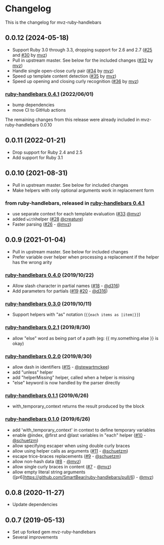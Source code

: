 # Changelog

This is the changelog for mvz-ruby-handlebars

## 0.0.12 (2024-05-18)

* Support Ruby 3.0 through 3.3, dropping support for 2.6 and 2.7
  ([#25] and [#30] by [mvz])
* Pull in upstream master. See below for the included changes ([#32] by [mvz])
* Handle single open-close curly pair ([#34] by [mvz])
* Speed up template content detection ([#35] by [mvz])
* Speed up opening and closing curly recognition ([#36] by [mvz])

[mvz]: https://github.com/mvz
[#25]: https://github.com/mvz/ruby-handlebars/pull/25
[#30]: https://github.com/mvz/ruby-handlebars/pull/30
[#32]: https://github.com/mvz/ruby-handlebars/pull/32
[#34]: https://github.com/mvz/ruby-handlebars/pull/34
[#35]: https://github.com/mvz/ruby-handlebars/pull/35
[#36]: https://github.com/mvz/ruby-handlebars/pull/36

### [ruby-handlebars 0.4.1] (2022/06/01)

 - bump dependencies
 - move CI to GitHub actions

The remaining changes from this release were already included in mvz-ruby-handlebars 0.0.10

## 0.0.11 (2022-01-21)

* Drop support for Ruby 2.4 and 2.5
* Add support for Ruby 3.1

## 0.0.10 (2021-08-31)

* Pull in upstream master. See below for included changes
* Make helpers with only optional arguments work in replacement form

### from ruby-handlebars, released in [ruby-handlebars 0.4.1]

 - use separate context for each template evaluation ([#33](https://github.com/SmartBear/ruby-handlebars/pull/33) [@mvz])
 - added `with`helper ([#28](https://github.com/SmartBear/ruby-handlebars/pull/28) [@creature])
 - Faster parsing ([#26](https://github.com/SmartBear/ruby-handlebars/pull/26) - [@mvz])

[ruby-handlebars 0.4.1]: https://github.com/smartbear/ruby-handlebars/compare/v0.4.0...v0.4.1

## 0.0.9 (2021-01-04)

* Pull in upstream master. See below for included changes
* Prefer variable over helper when processing a replacement if the helper has
  the wrong arity

### [ruby-handlebars 0.4.0] (2019/10/22)

 - Allow slash character in partial names ([#18](https://github.com/SmartBear/ruby-handlebars/pull/18) - [@d316])
 - Add parameters for partials ([#19](https://github.com/SmartBear/ruby-handlebars/pull/19) [#20](https://github.com/SmartBear/ruby-handlebars/pull/20) - [@d316])

### [ruby-handlebars 0.3.0] (2019/10/11)

 - Support helpers with "as" notation (`{{each items as |item|}}`)

### [ruby-handlebars 0.2.1] (2019/8/30)

 - allow "else" word as being part of a path (eg: {{ my.something.else }} is okay)

### [ruby-handlebars 0.2.0] (2019/8/30)

 - allow dash in identifiers ([#15](https://github.com/SmartBear/ruby-handlebars/pull/15) - [@stewartmckee])
 - add "unless" helper
 - add "helperMissing" helper, called when a helper is missing
 - "else" keyword is now handled by the parser directly

### [ruby-handlebars 0.1.1] (2019/6/26)

 - with_temporary_context returns the result produced by the block

### [ruby-handlebars 0.1.0] (2019/6/26)

 - add 'with_temporary_context' in context to define temporary variables
 - enable @index, @first and @last variables in "each" helper ([#10](https://github.com/SmartBear/ruby-handlebars/pull/10) - [@schuetzm])
 - allow specifying escaper when using double curly braces
 - allow using helper calls as arguments ([#11](https://github.com/SmartBear/ruby-handlebars/pull/11) - [@schuetzm])
 - escape trice-braces replacements ([#9](https://github.com/SmartBear/ruby-handlebars/pull/9) - [@schuetzm])
 - allow non-hash data ([#8](https://github.com/SmartBear/ruby-handlebars/pull/8) - [@mvz])
 - allow single curly braces in content ([#7](https://github.com/SmartBear/ruby-handlebars/pull/7) - [@mvz])
 - allow empty literal string arguments ([pr6]https://github.com/SmartBear/ruby-handlebars/pull/6) - [@mvz])

<!-- Contributors lists -->
[@stewartmckee]:  https://github.com/stewartmckee
[@schuetzm]:      https://github.com/schuetzm
[@mvz]:           https://github.com/mvz
[@d316]:          https://github.com/d316
[@creature]:      https://github.com/creature

<!-- Releases diffs -->
[ruby-handlebars 0.4.0]: https://github.com/smartbear/ruby-handlebars/compare/v0.3.0...v0.4.0
[ruby-handlebars 0.3.0]: https://github.com/smartbear/ruby-handlebars/compare/v0.2.1...v0.3.0
[ruby-handlebars 0.2.1]: https://github.com/smartbear/ruby-handlebars/compare/v0.2.0...v0.2.1
[ruby-handlebars 0.2.0]: https://github.com/smartbear/ruby-handlebars/compare/v0.1.1...v0.2.0
[ruby-handlebars 0.1.1]: https://github.com/smartbear/ruby-handlebars/compare/v0.1.0...v0.1.1
[ruby-handlebars 0.1.0]: https://github.com/smartbear/ruby-handlebars/compare/v0.0.6...v0.1.0

## 0.0.8 (2020-11-27)

* Update dependencies

## 0.0.7 (2019-05-13)

* Set up forked gem mvz-ruby-handlebars
* Several improvements
